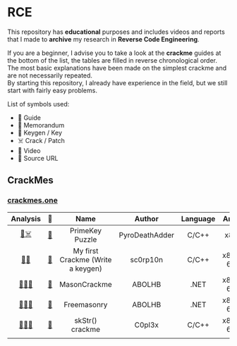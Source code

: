 # RCE
This repository has **educational** purposes and includes videos and reports that I made to **archive** my research in **Reverse Code Engineering**.

If you are a beginner, I advise you to take a look at the **crackme** guides at the bottom of the list, the tables are filled in reverse chronological order.
The most basic explanations have been made on the simplest crackme and are not necessarily repeated.  
By starting this repository, I already have experience in the field, but we still start with fairly easy problems.

List of symbols used:
* 📜 Guide
* 📝 Memorandum
* 🔑 Keygen / Key
* ☠️ Crack / Patch
* 🎥 Video
* 🔗 Source URL

## CrackMes

### [crackmes.one](https://crackmes.one/)

| Analysis | 🧲 | Name | Author | Language | Arch | Difficulty | Platform | Date |
|:---:|:---:|:----:|:------:|:--------:|:----:|:----------:|:--------:|:----:|
|[📜☠️](crackme/6522ff948b6aa566ae723692.md)|[🔗](https://crackmes.one/crackme/6522ff948b6aa566ae723692)| PrimeKey Puzzle | PyroDeathAdder | C/C++ | x86 | 3.0 | Unix/linux etc. | 7:14 PM 10/08/2023 |
|[📜🔑](crackme/651db8f78b6aa566ae7234ec.md)|[🔗](https://crackmes.one/crackme/651db8f78b6aa566ae7234ec)| My first Crackme (Write a keygen) | sc0rp10n | C/C++ | x86-64 | 2.0 | Unix/linux etc. | 7:11 PM 10/04/2023 |
|[📜🔑](crackme/6522cc2f8b6aa566ae72366c.md)[🎥](https://www.youtube.com/watch?v=k9nHvJ5AZ7g)|[🔗](https://crackmes.one/crackme/6522cc2f8b6aa566ae72366c)| MasonCrackme | ABOLHB | .NET | x86-64 | 4.0 | Windows | 3:35 PM 10/08/2023 |
|[📜🔑](crackme/64fb27f4d931496abf909849.md)[🎥](https://www.youtube.com/watch?v=6LuIlvtA9Z4)|[🔗](https://crackmes.one/crackme/64fb27f4d931496abf909849)| Freemasonry | ABOLHB | .NET | x86-64 | 2.0 | Windows | 1:56 PM 09/08/2023 |
|[📝🔑](crackme/64e22875d931496abf908fdb.md)[🎥](https://www.youtube.com/watch?v=OIdSNTQ8ELI)|[🔗](https://crackmes.one/crackme/64e22875d931496abf908fdb)| skStr() crackme | C0pl3x | C/C++ | x86-64 | 2.0 | Windows | 2:51 PM 08/20/2023|
| | | | | | | | | |

